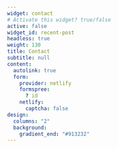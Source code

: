 ```yaml
---
widget: contact
# Activate this widget? true/false
active: false
widget_id: recent-post
headless: true
weight: 130
title: Contact
subtitle: null
content:
  autolink: true
  form:
    provider: netlify
    formspree:
      ? id
    netlify:
      captcha: false
design:
  columns: "2"
  background:
    gradient_end: "#913232"
---
```

